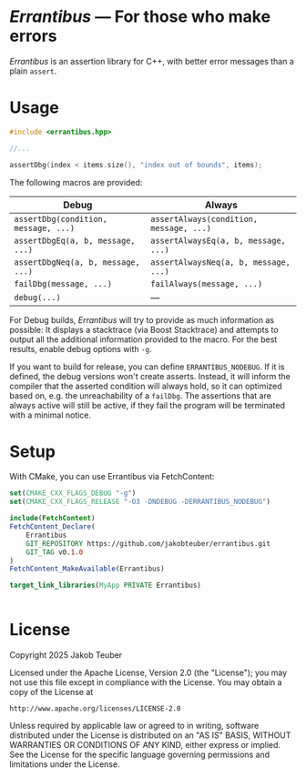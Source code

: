 *Errantibus* — For those who make errors
========================================

*Errantibus* is an assertion library for C++, with better 
error messages than a plain `assert`.

# Usage 

```cpp  
#include <errantibus.hpp>

//... 

assertDbg(index < items.size(), "index out of bounds", items);
```

The following macros are provided:

| Debug | Always |
| ----- | ------ | 
| `assertDbg(condition, message, ...)` | `assertAlways(condition, message, ...)` |
| `assertDbgEq(a, b, message, ...)` | `assertAlwaysEq(a, b, message, ...)` |
| `assertDbgNeq(a, b, message, ...)` | `assertAlwaysNeq(a, b, message, ...)` |
| `failDbg(message, ...)` | `failAlways(message, ...)` | 
| `debug(...)` | — |

For Debug builds, *Errantibus* will try to provide as much information 
as possible: It displays a stacktrace (via Boost Stacktrace) and attempts
to output all the additional information provided to the macro. For the best 
results, enable debug options with `-g`.

If you want to build for release, you can define `ERRANTIBUS_NODEBUG`. If it is
defined, the debug versions won't create asserts. Instead, it will inform the 
compiler that the asserted condition will always hold, so it can optimized based 
on, e.g. the unreachability of a `failDbg`. The assertions that are always active
will still be active, if they fail the program will be terminated with a minimal
notice.

# Setup

With CMake, you can use Errantibus via FetchContent:

```cmake
set(CMAKE_CXX_FLAGS_DEBUG "-g")
set(CMAKE_CXX_FLAGS_RELEASE "-O3 -DNDEBUG -DERRANTIBUS_NODEBUG")

include(FetchContent)
FetchContent_Declare(
    Errantibus
    GIT_REPOSITORY https://github.com/jakobteuber/errantibus.git
    GIT_TAG v0.1.0
)
FetchContent_MakeAvailable(Errantibus)

target_link_libraries(MyApp PRIVATE Errantibus)
```
```
```

# License

Copyright 2025 Jakob Teuber

Licensed under the Apache License, Version 2.0 (the "License");
you may not use this file except in compliance with the License.
You may obtain a copy of the License at

    http://www.apache.org/licenses/LICENSE-2.0

Unless required by applicable law or agreed to in writing, software
distributed under the License is distributed on an "AS IS" BASIS,
WITHOUT WARRANTIES OR CONDITIONS OF ANY KIND, either express or implied.
See the License for the specific language governing permissions and
limitations under the License.
